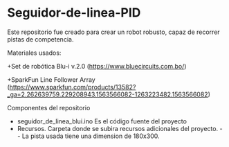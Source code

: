 # Seguidor-de-linea-PID
Este repositorio fue creado para crear un robot robusto, capaz de recorrer pistas de competencia.

Materiales usados:

+Set de robótica Blu-i v.2.0 (https://www.bluecircuits.com.bo/)

+SparkFun Line Follower Array (https://www.sparkfun.com/products/13582?_ga=2.262639759.229208943.1563566082-1263223482.1563566082)

Componentes del repositorio

+ seguidor_de_linea_blui.ino Es el código fuente del proyecto
+ Recursos. Carpeta donde se subira recursos adicionales del proyecto.
-- La pista usada tiene una dimension de 180x300.
